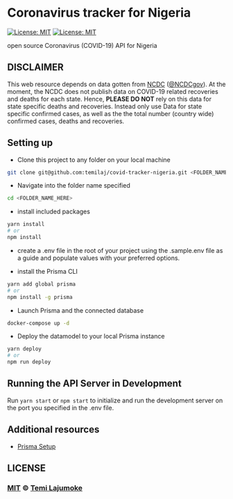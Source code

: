 # Coronavirus tracker for Nigeria

[![License: MIT](https://img.shields.io/badge/License-MIT-brightgreen.svg)](https://opensource.org/licenses/MIT) [![License: MIT](https://img.shields.io/github/v/release/temilaj/covid-tracker-nigeria)](https://opensource.org/licenses/MIT)

open source Coronavirus (COVID-19) API for Nigeria

## DISCLAIMER

This web resource depends on data gotten from [NCDC](https://ncdc.gov.ng/) ([@NCDCgov](https://twitter.com/NCDCgov)). At the moment, the NCDC does not publish data on COVID-19 related recoveries and deaths for each state. Hence,  **PLEASE DO NOT** rely on this data for state specific deaths and recoveries. Instead only use Data for state specific confirmed cases, as well as the the total number (country wide) confirmed cases, deaths and recoveries.

## Setting up

+ Clone this project to any folder on your local machine

```bash
git clone git@github.com:temilaj/covid-tracker-nigeria.git <FOLDER_NAME_HERE>
```

+ Navigate into the folder name specified

```bash
cd <FOLDER_NAME_HERE>
```

+ install included packages

```bash
yarn install
# or
npm install
```

+ create a .env file in the root of your project using the .sample.env file as a guide and populate values with your preferred options.  

+ install the Prisma CLI

```bash
yarn add global prisma
# or
npm install -g prisma
```

+ Launch Prisma and the connected database

```bash
docker-compose up -d
```

+ Deploy the datamodel to your local Prisma instance

```bash
yarn deploy
# or
npm run deploy
```

## Running the API Server in Development

Run `yarn start` or `npm start` to initialize and run the development server on the port you specified in the .env file.

## Additional resources

+ [Prisma Setup](https://v1.prisma.io/docs/1.34/get-started/01-setting-up-prisma-new-database-JAVASCRIPT-a002/#launch-prisma-and-the-connected-database)

## LICENSE

### [MIT](./License.md) © [Temi Lajumoke](http://temilajumoke.com)